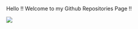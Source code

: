Hello !! Welcome to my Github Repositories Page !!


![](https://komarev.com/ghpvc/?username=priyanka-mondal&label=View(sinceAug17th,2023:))
